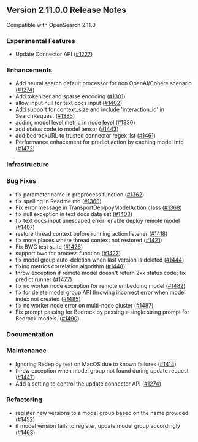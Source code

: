 ## Version 2.11.0.0 Release Notes

Compatible with OpenSearch 2.11.0


### Experimental Features
* Update Connector API ([#1227](https://github.com/opensearch-project/ml-commons/pull/1227))

### Enhancements
* Add neural search default processor for non OpenAI/Cohere scenario ([#1274](https://github.com/opensearch-project/ml-commons/pull/1274))
* Add tokenizer and sparse encoding ([#1301](https://github.com/opensearch-project/ml-commons/pull/1301))
* allow input null for text docs input ([#1402](https://github.com/opensearch-project/ml-commons/pull/1402))
* Add support for context_size and include 'interaction_id' in SearchRequest ([#1385](https://github.com/opensearch-project/ml-commons/pull/1385))
* adding model level metric in node level ([#1330](https://github.com/opensearch-project/ml-commons/pull/1330))
* add status code to model tensor ([#1443](https://github.com/opensearch-project/ml-commons/pull/1443))
* add bedrockURL to trusted connector regex list ([#1461](https://github.com/opensearch-project/ml-commons/pull/1461))
* Performance enhacement for predict action by caching model info ([#1472](https://github.com/opensearch-project/ml-commons/pull/1472))


### Infrastructure


### Bug Fixes
* fix parameter name in preprocess function ([#1362](https://github.com/opensearch-project/ml-commons/pull/1362))
* fix spelling in Readme.md ([#1363](https://github.com/opensearch-project/ml-commons/pull/1363))
* Fix error message in TransportDeplpoyModelAction class ([#1368](https://github.com/opensearch-project/ml-commons/pull/1368))
* fix null exception in text docs data set ([#1403](https://github.com/opensearch-project/ml-commons/pull/1403))
* fix text docs input unescaped error; enable deploy remote model ([#1407](https://github.com/opensearch-project/ml-commons/pull/1407))
* restore thread context before running action listener ([#1418](https://github.com/opensearch-project/ml-commons/pull/1418))
* fix more places where thread context not restored ([#1421](https://github.com/opensearch-project/ml-commons/pull/1421))
* Fix BWC test suite ([#1426](https://github.com/opensearch-project/ml-commons/pull/1426))
* support bwc for process function ([#1427](https://github.com/opensearch-project/ml-commons/pull/1427))
* fix model group auto-deletion when last version is deleted ([#1444](https://github.com/opensearch-project/ml-commons/pull/1444))
* fixing metrics correlation algorithm ([#1448](https://github.com/opensearch-project/ml-commons/pull/1448))
* throw exception if remote model doesn't return 2xx status code; fix predict runner ([#1477](https://github.com/opensearch-project/ml-commons/pull/1477))
* fix no worker node exception for remote embedding model ([#1482](https://github.com/opensearch-project/ml-commons/pull/1482))
* fix for delete model group API throwing incorrect error when model index not created ([#1485](https://github.com/opensearch-project/ml-commons/pull/1485))
* fix no worker node error on multi-node cluster ([#1487](https://github.com/opensearch-project/ml-commons/pull/1487))
* Fix prompt passing for Bedrock by passing a single string prompt for Bedrock models. ([#1490](https://github.com/opensearch-project/ml-commons/pull/1490))


### Documentation


### Maintenance

* Ignoring Redeploy test on MacOS due to known failures ([#1414](https://github.com/opensearch-project/ml-commons/pull/1414))
* throw exception when model group not found during update request ([#1447](https://github.com/opensearch-project/ml-commons/pull/1447))
* Add a setting to control the update connector API ([#1274](https://github.com/opensearch-project/ml-commons/pull/1274))


### Refactoring

* register new versions to a model group based on the name provided ([#1452](https://github.com/opensearch-project/ml-commons/pull/1452))
* if model version fails to register, update model group accordingly ([#1463](https://github.com/opensearch-project/ml-commons/pull/1463))



